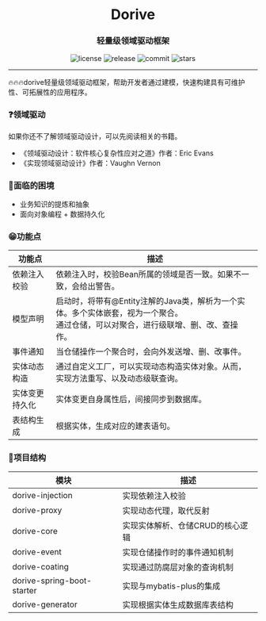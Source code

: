 <h1 align="center">Dorive</h1>
<h3 align="center">轻量级领域驱动框架</h3>
<p align="center">
  <img src="https://img.shields.io/github/license/chentaoah/dorive" alt="license">
  <img src="https://img.shields.io/github/v/release/chentaoah/dorive?display_name=tag&include_prereleases" alt="release">
  <img src="https://img.shields.io/github/commit-activity/y/chentaoah/dorive" alt="commit">
  <img src="https://img.shields.io/github/stars/chentaoah/dorive?color=%231890FF&style=flat-square" alt="stars">
</p>
<hr/>
🔥🔥🔥dorive轻量级领域驱动框架，帮助开发者通过建模，快速构建具有可维护性、可拓展性的应用程序。

### ❓领域驱动

如果你还不了解领域驱动设计，可以先阅读相关的书籍。

- 《领域驱动设计：软件核心复杂性应对之道》作者：Eric Evans
- 《实现领域驱动设计》作者：Vaughn Vernon

### 🙁面临的困境

- 业务知识的提炼和抽象
- 面向对象编程 + 数据持久化

### 😁功能点

| 功能点         | 描述                                                         |
| -------------- | ------------------------------------------------------------ |
| 依赖注入校验   | 依赖注入时，校验Bean所属的领域是否一致。如果不一致，会给出警告。 |
| 模型声明       | 启动时，将带有@Entity注解的Java类，解析为一个实体。多个实体嵌套，视为一个聚合。<br />通过仓储，可以对聚合，进行级联增、删、改、查操作。 |
| 事件通知       | 当仓储操作一个聚合时，会向外发送增、删、改事件。             |
| 实体动态构造   | 通过自定义工厂，可以实现动态构造实体对象。从而，实现方法重写、以及动态级联查询。 |
| 实体变更持久化 | 实体变更自身属性后，间接同步到数据库。                       |
| 表结构生成     | 根据实体，生成对应的建表语句。                               |

### 📖项目结构

| 模块                       | 描述                             |
| -------------------------- | -------------------------------- |
| dorive-injection           | 实现依赖注入校验                 |
| dorive-proxy               | 实现动态代理，取代反射           |
| dorive-core                | 实现实体解析、仓储CRUD的核心逻辑 |
| dorive-event               | 实现仓储操作时的事件通知机制     |
| dorive-coating             | 实现通过防腐层对象的查询机制     |
| dorive-spring-boot-starter | 实现与mybatis-plus的集成         |
| dorive-generator           | 实现根据实体生成数据库表结构     |

### 